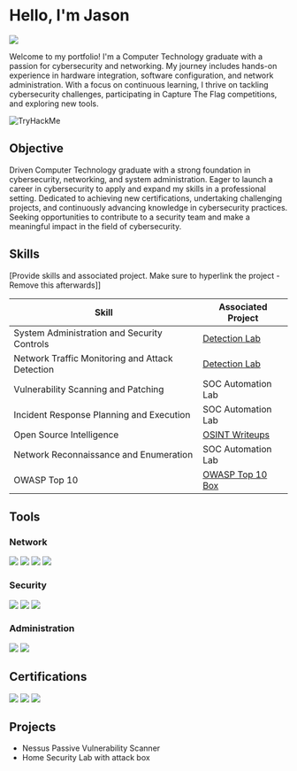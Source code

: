 # Hello, I'm Jason
<a href="https://linkedin.com/in/jason-colborne-473b861b5"><img src="https://img.shields.io/badge/-LinkedIn-0072b1?&style=for-the-badge&logo=linkedin&logoColor=white" /></a>

Welcome to my portfolio! I'm a Computer Technology graduate with a passion for cybersecurity and networking. 
My journey includes hands-on experience in hardware integration, software configuration, and network administration. 
With a focus on continuous learning, I thrive on tackling cybersecurity challenges, participating in Capture The Flag competitions, and exploring new tools.

![TryHackMe](https://tryhackme-badges.s3.amazonaws.com/Nighttimedata.png)
## Objective
Driven Computer Technology graduate with a strong foundation in cybersecurity, networking, and system administration. Eager to launch a career in cybersecurity to apply and expand my skills in a professional setting. Dedicated to achieving new certifications, undertaking challenging projects, and continuously advancing knowledge in cybersecurity practices. Seeking opportunities to contribute to a security team and make a meaningful impact in the field of cybersecurity.
## Skills
[Provide skills and associated project. Make sure to hyperlink the project - Remove this afterwards]]

| Skill                                         | Associated Project         |
|-----------------------------------------------|----------------------------|
| System Administration and Security Controls          | <a href="https://google.com">Detection Lab</a>|
| Network Traffic Monitoring and Attack Detection | <a href="https://google.com">Detection Lab</a>|
| Vulnerability Scanning and Patching         | SOC Automation Lab|
| Incident Response Planning and Execution      | SOC Automation Lab|
| Open Source Intelligence                  | <a href="https://github.com/S3V3N11S/OSINT-Writeups">OSINT Writeups</a> |
| Network Reconnaissance and Enumeration | SOC Automation Lab|
| OWASP Top 10                  | <a href="https://github.com/S3V3N11S/OWASP-Top-10/blob/main/owasp10Writeup.md">OWASP Top 10 Box</a> |

## Tools

### Network
<div>
    <img src="https://img.shields.io/badge/-Wireshark-1679A7?&style=for-the-badge&logo=Wireshark&logoColor=white" />
    <img src="https://img.shields.io/badge/Microsoft_Azure-0089D6?style=for-the-badge&logo=microsoft-azure&logoColor=white" />
    <img src="https://img.shields.io/badge/Burp%20Suite-F63?style=for-the-badge&logo=burpsuite&logoColor=white" />
    <img src="https://img.shields.io/badge/NMAP-green?style=for-the-badge&logo=nmap&logoColor=white" />
</div>

###  Security
<div>
    <img src="https://img.shields.io/badge/-Microsoft_Defender_for_Endpoint-00A4EF?&style=for-the-badge&logo=Microsoft&logoColor=white" />
    <img src="https://img.shields.io/badge/Nessus-green?style=for-the-badge&logo=tenable&logoColor=white" />
    <img src="https://img.shields.io/badge/Metasploit-green?style=for-the-badge&logo=metasploit&logoColor=white" />

   
</div>

### Administration
<div>
    <img src="https://img.shields.io/badge/-Microsoft_Sentinel-0078D4?&style=for-the-badge&logo=Microsoft&logoColor=white" />
    <img src="https://img.shields.io/badge/-Splunk-000000?&style=for-the-badge&logo=Splunk&logoColor=white" />
   
</div>

## Certifications
<div>
<img src="https://img.shields.io/badge/Google%20Cyber%20Security%20Certificate-red?style=for-the-badge&logo=google" />
<img src="https://img.shields.io/badge/Cisco%20Cyber%20Security%20Foundations-blue?style=for-the-badge&logo=cisco" />
<img src="https://img.shields.io/badge/Cisco%20Cyber%20Security%20Essentials-green?style=for-the-badge&logo=cisco" />

</div>

## Projects
- Nessus Passive Vulnerability Scanner 
- Home Security Lab with attack box
